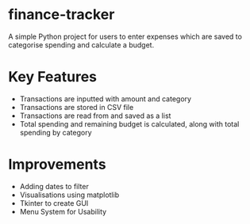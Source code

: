 # finance-tracker
A simple Python project for users to enter expenses which are saved to categorise spending and calculate a budget. 
# Key Features
- Transactions are inputted with amount and category
- Transactions are stored in CSV file
- Transactions are read from and saved as a list
- Total spending and remaining budget is calculated, along with total spending by category

# Improvements
- Adding dates to filter
- Visualisations using matplotlib
- Tkinter to create GUI
- Menu System for Usability
